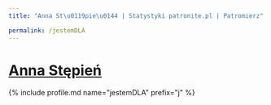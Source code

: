 ```yaml
---
title: "Anna St\u0119pie\u0144 | Statystyki patronite.pl | Patromierz"

permalink: /jestemDLA
---
```


# [Anna Stępień](https://patronite.pl/jestemDLA)

{% include profile.md name="jestemDLA" prefix="j" %}
